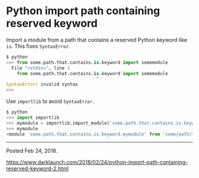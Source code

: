 # Python import path containing reserved keyword

Import a module from a path that contains a reserved Python keyword like `is`. This fixes `SyntaxError`.

```python
$ python
>>> from some.path.that.contains.is.keyword import somemodule
  File "<stdin>", line 1
    from some.path.that.contains.is.keyword import somemodule
                                  ^
SyntaxError: invalid syntax
>>> 
```

Use `importlib` to avoid `SyntaxError`.

```python
$ python
>>> import importlib
>>> mymodule = importlib.import_module('some.path.that.contains.is.keyword.mymodule')
>>> mymodule
<module 'some.path.that.contains.is.keyword.mymodule' from 'some/path/that/contains/is/keyword/mymodule.pyc'>
```

---

Posted Feb 24, 2018.

https://www.darklaunch.com/2018/02/24/python-import-path-containing-reserved-keyword-2.html
